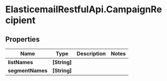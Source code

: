 # ElasticemailRestfulApi.CampaignRecipient

## Properties
Name | Type | Description | Notes
------------ | ------------- | ------------- | -------------
**listNames** | **[String]** |  | 
**segmentNames** | **[String]** |  | 


